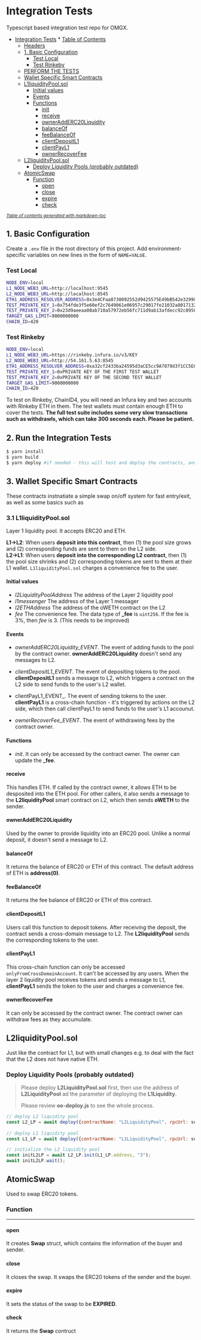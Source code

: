 # Integration Tests

Typescript based integration test repo for OMGX.

- [Integration Tests](#integration-tests)
        * [Table of Contents](#table-of-contents)
  * [Headers](#headers)
  * [1. Basic Configuration](#1-basic-configuration)
    + [Test Local](#test-local)
    + [Test Rinkeby](#test-rinkeby)
  * [PERFORM THE TESTS](#perform-the-tests)
  * [Wallet Specific Smart Contracts](#wallet-specific-smart-contracts)
  * [L1liquidityPool.sol](#l1liquiditypoolsol)
    + [Initial values](#initial-values)
    + [Events](#events)
    + [Functions](#functions)
      - [init](#init)
      - [receive](#receive)
      - [ownerAddERC20Liquidity](#owneradderc20liquidity)
      - [balanceOf](#balanceof)
      - [feeBalanceOf](#feebalanceof)
      - [clientDepositL1](#clientdepositl1)
      - [clientPayL1](#clientpayl1)
      - [ownerRecoverFee](#ownerrecoverfee)
  * [L2liquidityPool.sol](#l2liquiditypoolsol)
    + [Deploy Liquidity Pools (probably outdated)](#deploy-liquidity-pools--probably-outdated-)
  * [AtomicSwap](#atomicswap)
    + [Function](#function)
      - [open](#open)
      - [close](#close)
      - [expire](#expire)
      - [check](#check)

<small><i><a href='http://ecotrust-canada.github.io/markdown-toc/'>Table of contents generated with markdown-toc</a></i></small>

## 1. Basic Configuration

Create a `.env` file in the root directory of this project. Add environment-specific variables on new lines in the form of `NAME=VALUE`.

### Test Local

```bash
NODE_ENV=local
L1_NODE_WEB3_URL=http://localhost:9545
L2_NODE_WEB3_URL=http://localhost:8545
ETH1_ADDRESS_RESOLVER_ADDRESS=0x3e4CFaa8730092552d9425575E49bB542e329981
TEST_PRIVATE_KEY_1=0x754fde3f5e60ef2c7649061e06957c29017fe21032a8017132c0078e37f6193a
TEST_PRIVATE_KEY_2=0x23d9aeeaa08ab710a57972eb56fc711d9ab13afdecc92c89586e0150bfa380a6
TARGET_GAS_LIMIT=9000000000
CHAIN_ID=420
```

### Test Rinkeby

```bash
NODE_ENV=local
L1_NODE_WEB3_URL=https://rinkeby.infura.io/v3/KEY
L2_NODE_WEB3_URL=http://54.161.5.63:8545
ETH1_ADDRESS_RESOLVER_ADDRESS=0xa32cf2433ba24595d3aCE5cc9A7079d3f1CC5E0c
TEST_PRIVATE_KEY_1=0xPRIVATE KEY OF THE FIRST TEST WALLET
TEST_PRIVATE_KEY_2=0xPRIVATE KEY OF THE SECOND TEST WALLET
TARGET_GAS_LIMIT=9000000000
CHAIN_ID=420
```

To test on Rinkeby, ChainID4, you will need an Infura key and two accounts with Rinkeby ETH in them. The test wallets must contain enough ETH to cover the tests. **The full test suite includes some very slow transactions such as withdrawls, which can take 300 seconds each. Please be patient.**

## 2. Run the Integration Tests

```bash
$ yarn install
$ yarn build
$ yarn deploy #if needed - this will test and deploy the contracts, and write their addresses to /deployments/addresses.json
```

## 3. Wallet Specific Smart Contracts

These contracts instnatiate a simple swap on/off system for fast entry/exit, as well as some basics such as 

### 3.1 L1liquidityPool.sol

Layer 1 liquidity pool. It accepts ERC20 and ETH. 

**L1->L2**: When users **deposit into this contract**, then (1) the pool size grows and (2) corresponding funds are sent to them on the L2 side.  
**L2->L1**: When users **deposit into the corresponding L2 contract**, then (1) the pool size shrinks and (2) corresponding tokens are sent to them at their L1 wallet. `L1liquidityPool.sol` charges a convenience fee to the user.  

#### Initial values

* _l2LiquidityPoolAddress_ The address of the Layer 2 liquidity pool 
* _l1messenger_ The address of the Layer 1 messager  
* _l2ETHAddress_ The address of the oWETH contract on the L2 
* _fee_ The convenience fee. The data type of **_fee** is `uint256`. If the fee is 3%, then _fee_ is 3. (This needs to be improved)

#### Events

* _ownerAddERC20Liquidity_EVENT_. The event of adding funds to the pool by the contract owner. **ownerAddERC20Liquidity** doesn't send any messages to L2. 

* _clientDepositL1_EVENT_. The event of depositing tokens to the pool. **clientDepositL1** sends a message to L2, which triggers a contract on the L2 side to send funds to the user's L2 wallet.

* clientPayL1_EVENT_. The event of sending tokens to the user. **clientPayL1** is a cross-chain function - it's triggered by actions on the L2 side, which then call clientPayL1 to send funds to the user's L1 accounut.

* _ownerRecoverFee_EVENT_. The event of withdrawing fees by the contract owner.

#### Functions

* _init_. It can only be accessed by the contract owner. The owner can update the **_fee**.

#### receive

This handles ETH. If called by the contract owner, it allows ETH to be desposited into the ETH pool. For other callers, it also sends a message to the **L2liquidityPool** smart contract on L2, which then sends **oWETH** to the sender.

#### ownerAddERC20Liquidity

Used by the owner to provide liquidity into an ERC20 pool. Unlike a normal deposit, it doesn't send a message to L2.

#### balanceOf

It returns the balance of ERC20 or ETH of this contract. The default address of ETH is **address(0)**.

#### feeBalanceOf

It returns the fee balance of ERC20 or ETH of this contract.

#### clientDepositL1

Users call this function to deposit tokens. After receiving the deposit, the contract sends a cross-domain message to L2. The **L2liquidityPool** sends the corresponding tokens to the user.

#### clientPayL1

This cross-chain function can only be accessed `onlyFromCrossDomainAccount`. It can't be accessed by any users. When the layer 2 liquidity pool receives tokens and sends a message to L1,  **clientPayL1** sends the token to the user and charges a convenience fee.

#### ownerRecoverFee

It can only be accessed by the contract owner. The contract owner can withdraw fees as they accumulate.

## L2liquidityPool.sol

Just like the contract for L1, but with small changes e.g. to deal with the fact that the L2 does not have native ETH.

### Deploy Liquidity Pools (probably outdated)

> Please deploy **L2LiquidityPool.sol** first, then use the address of **L2LiquidityPool** ad the parameter of deploying the **L1Liquidity**.
>
> Please review **oe-deploy.js** to see the whole process.

```javascript
// deploy L2 liquidity pool
const L2_LP = await deploy({contractName: "L2LiquidityPool", rpcUrl: selectedNetwork.l2RpcUrl, ovm: true, _args: [l2MessengerAddress]});
  
// deploy L1 liquidity pool
const L1_LP = await deploy({contractName: "L1LiquidityPool", rpcUrl: selectedNetwork.l1RpcUrl, ovm: false, _args: [L2_LP.address, l1MessengerAddress, l2ETHAddress, 3]});

// initialize the L2 liquidity pool
const initL2LP = await L2_LP.init(L1_LP.address, "3");
await initL2LP.wait();
```

## AtomicSwap

Used to swap ERC20 tokens.

### Function

****

#### open

It creates **Swap** struct, which contains the information of the buyer and sender.

#### close

It closes the swap. It swaps the ERC20 tokens of the sender and the buyer.

#### expire

It sets the status of the swap to be **EXPIRED**.

#### check

It returns the **Swap** contruct



